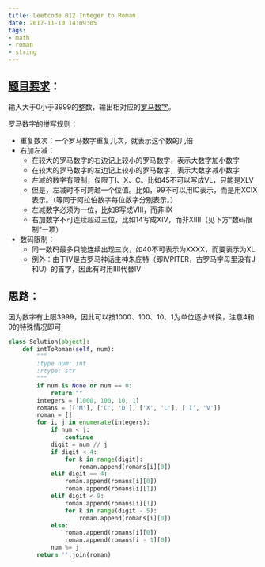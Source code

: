 ```yaml
---
title: Leetcode 012 Integer to Roman
date: 2017-11-10 14:09:05
tags:
- math
- roman
- string
---
```

## [题目要求][1]：
输入大于0小于3999的整数，输出相对应的[罗马数字][2]。

罗马数字的拼写规则：
* 重复数次：一个罗马数字重复几次，就表示这个数的几倍
* 右加左减：
	* 在较大的罗马数字的右边记上较小的罗马数字，表示大数字加小数字
	* 在较大的罗马数字的左边记上较小的罗马数字，表示大数字减小数字
	* 左减的数字有限制，仅限于I、X、C。比如45不可以写成VL，只能是XLV
	* 但是，左减时不可跨越一个位值。比如，99不可以用IC表示，而是用XCIX表示。（等同于阿拉伯数字每位数字分别表示。）
	* 左减数字必须为一位，比如8写成VIII，而非IIX
	* 右加数字不可连续超过三位，比如14写成XIV，而非XIIII（见下方“数码限制”一项）
* 数码限制：
	* 同一数码最多只能连续出现三次，如40不可表示为XXXX，而要表示为XL
	* 例外：由于IV是古罗马神话主神朱庇特（即IVPITER，古罗马字母里没有J和U）的首字，因此有时用IIII代替IV

## 思路：
因为数字有上限3999，因此可以按1000、100、10、1为单位逐步转换，注意4和9的特殊情况即可

```python
class Solution(object):
    def intToRoman(self, num):
        """
        :type num: int
        :rtype: str
        """
        if num is None or num == 0:
            return ""
        integers = [1000, 100, 10, 1]
        romans = [['M'], ['C', 'D'], ['X', 'L'], ['I', 'V']]
        roman = []
        for i, j in enumerate(integers):
            if num < j:
                continue
            digit = num // j
            if digit < 4:
                for k in range(digit):
                    roman.append(romans[i][0])
            elif digit == 4:
                roman.append(romans[i][0])
                roman.append(romans[i][1])
            elif digit < 9:
                roman.append(romans[i][1])
                for k in range(digit - 5):
                    roman.append(romans[i][0])
            else:
                roman.append(romans[i][0])
                roman.append(romans[i - 1][0])
            num %= j
        return ''.join(roman)
```

[1]:	https://leetcode.com/problems/integer-to-roman/description/ "Integer to Roman"
[2]:	https://en.wikipedia.org/wiki/Roman_numerals "Roman Numerals"